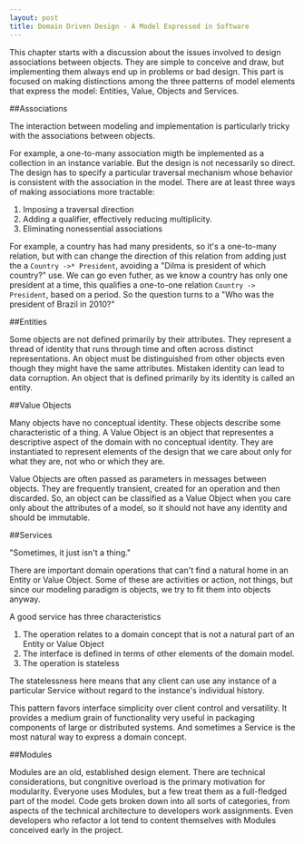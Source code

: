 ```yaml
---
layout: post
title: Domain Driven Design - A Model Expressed in Software
---
```


This chapter starts with a discussion about the issues involved to design associations between objects. They are simple to conceive and draw, but implementing them always end up in problems or bad design. This part is focused on making distinctions among the three patterns of model elements that express the model: Entities, Value, Objects and Services.

##Associations

The interaction between modeling and implementation is particularly tricky with the associations between objects.

For example, a one-to-many association migth be implemented as a collection in an instance variable. But the design is not necessarily so direct. The design has to specify a particular traversal mechanism whose behavior is consistent with the association in the model. There are at least three ways of making associations more tractable:

1. Imposing a traversal direction
2. Adding a qualifier, effectively reducing multiplicity.
3. Eliminating nonessential associations

For example, a country has had many presidents, so it's a one-to-many relation, but with can change the direction of this relation from adding just the a `Country ->* President`, avoiding a "Dilma is president of which country?" use. We can go even futher, as we know a country has only one president at a time, this qualifies a one-to-one relation `Country -> President`, based on a period. So the question turns to a "Who was the president of Brazil in 2010?"

##Entities


Some objects are not defined primarily by their attributes. They represent a thread of identity that runs through time and often across distinct representations. An object must be distinguished from other objects even though they might have the same attributes. Mistaken identity can lead to data corruption. An object that is defined primarily by its identity is called an entity.

##Value Objects

Many objects have no conceptual identity. These objects describe some characteristic of a thing. A Value Object is an object that representes a descriptive aspect of the domain with no conceptual identity. They are instantiated to represent elements of the design that we care about only for what they are, not who or which they are.

Value Objects are often passed as parameters in messages between objects. They are frequently transient, created for an operation and then discarded. So, an object can be classified as a Value Object when you care only about the attributes of a model, so it should not have any identity and should be immutable.

##Services

"Sometimes, it just isn't a thing."

There are important domain operations that can't find a natural home in an Entity or Value Object. Some of these are activities or action, not things, but since our modeling paradigm is objects, we try to fit them into objects anyway.

A good service has three characteristics

1. The operation relates to a domain concept that is not a natural part of an Entity or Value Object
2. The interface is defined in terms of other elements of the domain model.
3. The operation is stateless

The statelessness here means that any client can use any instance of a particular Service without regard to the instance's individual history.

This pattern favors interface simplicity over client control and versatility. It provides a medium grain of functionality very useful in packaging components of large or distributed systems. And sometimes a Service is the most natural way to express a domain concept.

##Modules

Modules are an old, established design element. There are technical considerations, but congnitive overload is the primary motivation for modularity. Everyone uses Modules, but a few treat them as a full-fledged part of the model. Code gets broken down into all sorts of categories, from aspects of the technical architecture to developers work assignments. Even developers who refactor a lot tend to content themselves with Modules conceived early in the project.
